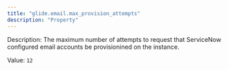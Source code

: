 ```yaml
---
title: "glide.email.max_provision_attempts"
description: "Property"
---
```


Description: The maximum number of attempts to request that ServiceNow configured email accounts be provisionined on the instance. 

Value: `12`